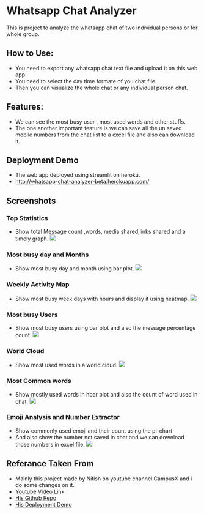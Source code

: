 
# Whatsapp Chat Analyzer

This is project to analyze the whatsapp chat of two individual persons or for whole group.


## How to Use:

- You need to export any whatsapp chat text file and upload it on this web app.
- You need to select the day time formate of you chat file.
- Then you can visualize the whole chat or any individual person chat.


## Features:
- We can see the most busy user , most used words and other stuffs.
- The one another important feature is we can save all the un saved mobile numbers from the chat list to a excel file and also can download it.


  
## Deployment Demo
- The web app deployed using streamlit on heroku.
- http://whatsapp-chat-analyzer-beta.herokuapp.com/

  
## Screenshots
### Top Statistics
- Show total Message count ,words, media shared,links shared and a timely graph.
![](images/you-picture.png)

### Most busy day and Months
- Show most busy day and month using bar plot.
![](images/you-picture.png)

### Weekly Activity Map
- Show most busy week days with hours and display it using heatmap.
![](images/you-picture.png)

### Most busy Users
- Show most busy users using bar plot and also the message percentage count.
![](images/you-picture.png)

### World Cloud
- Show most used words in a world cloud.
![](images/you-picture.png)

### Most Common words
- Show mostly used words in hbar plot and also the count of word used in chat.
![](images/you-picture.png)

### Emoji Analysis and Number Extractor
- Show commonly used emoji and their count using the pi-chart
- And also show the number not saved in chat and we can download those numbers in excel file.
![](images/you-picture.png)
  
## Referance Taken From
- Mainly this project made by Nitish on youtube channel 
  CampusX and i do some changes on it.
- [Youtube Video Link](https://www.youtube.com/watch?v=Q0QwvZKG_6Q&t=754s)
- [His Github Repo](https://github.com/campusx-official/whatsapp-chat-analysis)
- [His Deployment Demo](https://wca-campusx.herokuapp.com/)